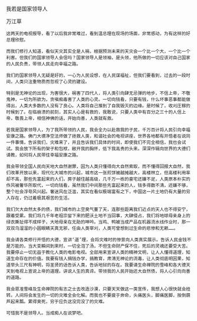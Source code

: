 我若是国家领导人

万江草 


    这两天的电视报导，看了以后我非常难过，看到温总理在现场的场面，非常感动，为有这样的好总理欣慰。

    而我们修行人知道，看似天灾其实全是人祸，根据预测未来的天灾会一个比一个大，一个比一个利害。但我们的国家领导人会信吗？国家领导人是领袖，是头领，他所做的一切应该对自己国家的人民负责，带领人民走向幸福之路。

    我们的国家领导人无疑是好的，一心为人民设想，在人民谋福祉，但我们要看到，过去的一段时间，人类只注重物质而忽视了心灵的建设。

    特别是无神论的出现，为害很大，祸害了四代人，将人类引向肆无忌弹的地步，不信上帝，不敬鬼神，一切为所欲为，贪嗔痴毒害了人类的心灵。一切向钱看，只要有钱，什么坏事恶事都能做得出，人类大多数的人没有了良心。人类将自己推到了自我毁灭的边缘。是时候了，收刈庄稼的时候到了。在临崩溃的前刻，其实人心是有救的，我敢说，只要人类中有百分之三十的人信上帝，敬畏上帝，相信神佛的话，开始向善，人类就有救。

    若我是国家领导人，为了我所带领的人民，我会全力以赴救我的子民，千万百计将人民引向幸福安康之路。佛门大德净空法师做了拯救人类，和谐社会的电视讲座，世界各地都有开悟者在说同一件事情，告诉我们，灾难来了，并且告诉我们具体的时间，即使我们不完全相信，我也会试试。我会放下所有的架子和包袱，敝开我的胸怀，低下我高贵的头来。深深作辑向世界的大德们请教，如何将人民带往幸福安康之路。

    我会带领全国人民向天地大自然谢罪，因为人类只懂得向大自然索取，而不懂得回报大自然，我们改革开放以来，现代化大城市的兴起，城市这一张煎饼被越摊越大，高楼林立，但高楼利用率却不高，那些先富起来的人们，房子越住越高级，几千万一栋的豪宅还嫌不足，人类原本朴实的作风被奢华所取代，一切向钱看，虽然我们中间那些先富起来的人，钱多得数不清，还嫌不够，整个社会浮夸风兴起。奢迷风在泛滥，其实在看似极端富有之下，中国这一片土地仍有大量的穷人存在，仍过着极其艰苦的生活。

    我们欠大自然太多的债，我们城市的上空臭气董了天，连那些距离我们近点的天人也不得安宁，跟着受累。我们将几千年老祖宗留下来的肥沃土地不当回事，大肆侵占，我们将地球母亲身上的绿衣撕扯得不成样子，大地母亲在无助的呻吟。当鸡、鸭被当成产品在机器流水线作业时，那一双双乌溜溜的小圆眼睛天真无邪，任由人类宰刈，人类可曾想到过生命的悲惨和无赖……。

    我会请各类修行开悟的大德，宣讲‘道’理，会将灾难时的惨景向人类真实展示。告诉人民金钱不是万能的，当大变瞬间到来时，一切全泡了汤，不但生命财产保不住，死后的灵魂还要受大苦。我要停止一切无益于教化人类的电影电视。全部用来宣讲人类的精神文明，让人人懂得道理，知道生命存在的价值。我要有钱人捐钱办学，搞教育，肃清无神论的流毒，让人类彻底明因果，知道举头三尺有神明，将圣贤的话告诉人类，告诉地狱的存在。我要请生命禅院的雪峰和各大德天天到电视上宣说上帝的道理。讲说人生的真谛。带领我的人民开始还大自然债，将人心引向向善的道路。

    我会恩准雪峰及生命禅院的有志之士去改造沙漠，只要天天做这一类宣传，我想人心很快就会扭转。人间将会发生的一切的灾难全会化解。而我也不要疲于奔命，头痛医头，脚痛医脚，按倒葫芦起来瓢。累得臭死，穷于应负这没完没了的灾难。

    可惜我不是领导人。当成痴人在说梦吧。



